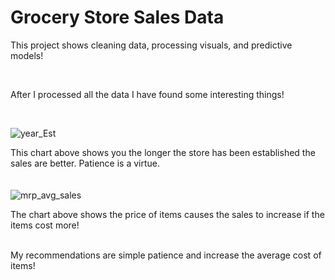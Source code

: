 # Grocery Store Sales Data

This project shows cleaning data, processing visuals, and predictive models!
<br/>

<br/>

After I processed all the data I have found some interesting things!

<br/>

![year_Est](https://user-images.githubusercontent.com/94756228/150715432-49944751-e4fb-4308-aa60-ee90013b67cc.png)

This chart above shows you the longer the store has been established the sales are better. Patience is a virtue.
<br/>
<br/>
<br/>
![mrp_avg_sales](https://user-images.githubusercontent.com/94756228/150716113-a2e43406-c48d-493a-8d0c-ddf294b7e036.png)

The chart above shows the price of items causes the sales to increase if the items cost more!

<br/>
My recommendations are simple patience and increase the average cost of items!

